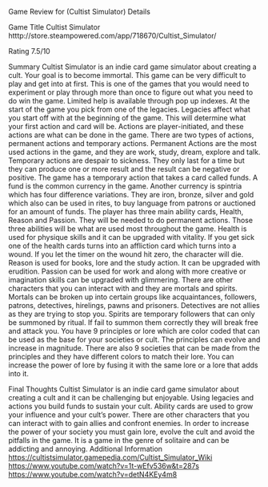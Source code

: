 Game Review for (Cultist Simulator)
Details

Game Title
Cultist Simulator
htttp://store.steampowered.com/app/718670/Cultist_Simulator/

Rating
7.5/10 

Summary
  Cultist Simulator is an indie card game simulator about creating a cult. Your goal is to become immortal. This game can be very difficult to play and get into at first. This is one of the games that you would need to experiment or play through more than once to figure out what you need to do win the game. Limited help is available through pop up indexes. 
  At the start of the game you pick from one of the legacies. Legacies affect what you start off with at the beginning of the game. This will determine what your first action and card will be.  Actions are player-initiated, and these actions are what can be done in the game. There are two types of actions, permanent actions and temporary actions. Permanent Actions are the most used actions in the game, and they are work, study, dream, explore and talk. Temporary actions are despair to sickness. They only last for a time but they can produce one or more result and the result can be negative or positive. The game has a temporary action that takes a card called funds. A fund is the common currency in the game. Another currency is spintria which has four difference variations. They are iron, bronze, silver and gold which also can be used in rites, to buy language from patrons or auctioned for an amount of funds.
  The player has three main ability cards, Health, Reason and Passion. They will be needed to do permanent actions. Those three abilities will be what are used most throughout the game. Health is used for physique skills and it can be upgraded with vitality. If you get sick one of the health cards turns into an affliction card which turns into a wound. If you let the timer on the wound hit zero, the character will die. Reason is used for books, lore and the study action. It can be upgraded with erudition. Passion can be used for work and along with more creative or imagination skills can be upgraded with glimmering.
  There are other characters that you can interact with and they are mortals and spirits. Mortals can be broken up into certain groups like acquaintances, followers, patrons, detectives, hirelings, pawns and prisoners. Detectives are not allies as they are trying to stop you. Spirits are temporary followers that can only be summoned by ritual. If fail to summon them correctly they will break free and attack you. 
  You have 9 principles or lore which are color coded that can be used as the base for your societies or cult. The principles can evolve and increase in magnitude. There are also 9 societies that can be made from the principles and they have different colors to match their lore. You can increase the power of lore by fusing it with the same lore or a lore that adds into it. 

Final Thoughts
  Cultist Simulator is an indie card game simulator about creating a cult and it can be challenging but enjoyable. Using legacies and actions you build funds to sustain your cult. Ability cards are used to grow your influence and your cult’s power. There are other characters that you can interact with to gain allies and confront enemies. In order to increase the power of your society you must gain lore, evolve the cult and avoid the pitfalls in the game. It is a game in the genre of solitaire and can be addicting and annoying.
Additional Information
https://cultistsimulator.gamepedia.com/Cultist_Simulator_Wiki
https://www.youtube.com/watch?v=1t-wEfv536w&t=287s
https://www.youtube.com/watch?v=detN4KEy4m8
